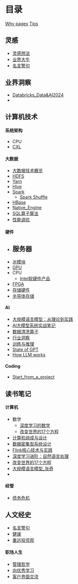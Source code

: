 

# 目录

[Why pages](Why%20pages.md)
[Tips](Tips.md)

## 灵感
- [灵感想法](灵感想法.md)
- [业界大牛](业界大牛.md)
- [名言警句](人文经史/名言警句.md)

## 业界洞察

- [Databricks_Data&AI2024](业界洞察/Databricks_Data&AI2024.md)
- 


## 计算机技术
#### 系统架构
- CPU
- [CXL](计算机技术/硬件/CXL.md)

#### 大数据
- [大数据技术概览](计算机技术/大数据/大数据技术概览.md)
- [HDFS](计算机技术/大数据/HDFS.md)
- [Yarn](计算机技术/大数据/Yarn.md)
- [Hive](计算机技术/大数据/Hive.md)
- [Spark](计算机技术/大数据/Spark.md)
	- [Spark Shuffle](计算机技术/大数据/Spark%20Shuffle.md)
- [HBase](计算机技术/大数据/HBase.md)
- [Native_Engine](计算机技术/大数据/Native_Engine.md)
- [SQL算子算法](计算机技术/大数据/SQL算子算法.md)
- [性能调优](计算机技术/大数据/性能调优.md)

#### 硬件
- 服务器
	- 
- [光模块](计算机技术/硬件/光模块.md)
- [GPU](计算机技术/硬件/GPU.md)
- CPU
	- [Intel软硬件产品](计算机技术/硬件/CPU/Intel软硬件产品.md)
- [FPGA](计算机技术/硬件/FPGA.md)
- [存储硬件](计算机技术/硬件/存储硬件.md)
- [半导体存储](计算机技术/硬件/半导体存储.md)

#### AI
- [大规模语言模型：从理论到实践](读书笔记/大规模语言模型：从理论到实践.md)
- [AI大模型系统实战笔记](计算机技术/AI/AI大模型系统实战/AI大模型系统实战笔记.md)
- [数据清洗算子](计算机技术/AI/Data4AI/数据清洗算子.md)
- [行业洞察](计算机技术/AI/行业洞察.md)
- [训练与推理](计算机技术/AI/训练与推理.md)
- [State of GPT](https://cdn.public-pdf.com/28f49ed64417b384c115ac6db1f5b07d.pdf)
- [How LLM works](计算机技术/AI/How%20LLM%20works.md)
#### Coding
- [Start_from_a_project](计算机技术/Coding/Start_from_a_project.md)

## 读书笔记
#### 计算机

- 数学
	- [深度学习的数学](读书笔记/深度学习的数学.md)
	- [改变世界的17个方程](读书笔记/改变世界的17个方程.md)
- [计算机组成与设计](读书笔记/计算机组成与设计.md)
- [数据密集型系统设计](读书笔记/数据密集型系统设计.md)
- [Flink核心技术与实践](读书笔记/Flink核心技术与实践.md)
- [深度学习进阶：自然语言处理](读书笔记/深度学习进阶：自然语言处理.md)
- [改变世界的17个方程](读书笔记/改变世界的17个方程.md)
- [大规模语言模型_张奇](读书笔记/大规模语言模型_张奇.md)
- 

#### 经管
- [债务危机](读书笔记/债务危机.md)

## 人文经史
- [名言警句](人文经史/名言警句.md)
- [健康](人文经史/健康.md)
- [重远投资观](人文经史/重远投资观.md)

#### 职场人生
- [管理哲学](人文经史/职场人生/管理哲学.md)
- [向优秀学习](人文经史/职场人生/向优秀学习.md)
- [客户界面交流](人文经史/职场人生/客户界面交流.md)

